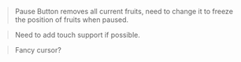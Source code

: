 > Pause Button removes all current fruits, need to change it to freeze the position of fruits when paused.

> Need to add touch support if possible.

> Fancy cursor?
